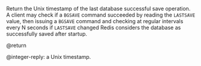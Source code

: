 Return the Unix timestamp of the last database successful save operation.
A client may check if a `BGSAVE` command succeeded by reading the `LASTSAVE` value, then issuing a `BGSAVE` command and checking at regular intervals every N seconds if `LASTSAVE` changed
Redis considers the database as successfully saved after startup.

@return

@integer-reply: a Unix timestamp.
